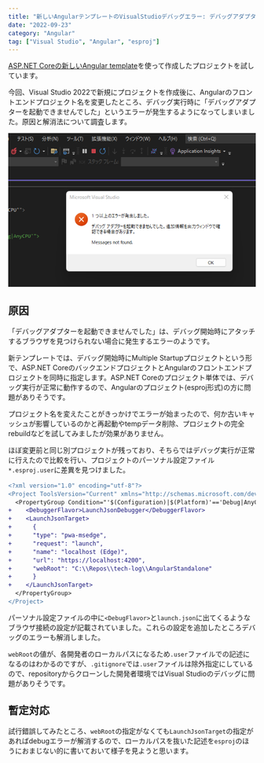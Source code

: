 ```yaml
---
title: "新しいAngularテンプレートのVisualStudioデバッグエラー: デバッグアダプターを起動できませんでした"
date: "2022-09-23"
category: "Angular"
tag: ["Visual Studio", "Angular", "esproj"]
---
```


[ASP.NET Coreの新しいAngular template](https://learn.microsoft.com/ja-jp/visualstudio/javascript/tutorial-asp-net-core-with-angular?view=vs-2022)を使って作成したプロジェクトを試しています。

今回、Visual Studio 2022で新規にプロジェクトを作成後に、Angularのフロントエンドプロジェクト名を変更したところ、デバッグ実行時に「デバッグアダプターを起動できませんでした」というエラーが発生するようになってしまいました。原因と解消法について調査します。

<img src="assets/images/angular-fix-error-start-debugging-visualstudio/angular-fix-error-start-debugging-visualstudio-1.png" alt="debug error" title="debug error">

## 原因

「デバッグアダプターを起動できませんでした」は、デバッグ開始時にアタッチするブラウザを見つけられない場合に発生するエラーのようです。

新テンプレートでは、デバッグ開始時にMultiple Startupプロジェクトという形で、ASP.NET CoreのバックエンドプロジェクトとAngularのフロントエンドプロジェクトを同時に指定します。ASP.NET Coreのプロジェクト単体では、デバッグ実行が正常に動作するので、Angularのプロジェクト(esproj形式)の方に問題がありそうです。

プロジェクト名を変えたことがきっかけでエラーが始まったので、何か古いキャッシュが影響しているのかと再起動やtempデータ削除、プロジェクトの完全rebuildなどを試してみましたが効果がありません。

ほぼ変更前と同じ別プロジェクトが残っており、そちらではデバッグ実行が正常に行えたので比較を行い、プロジェクトのパーソナル設定ファイル`*.esproj.user`に差異を見つけました。

``` diff
<?xml version="1.0" encoding="utf-8"?>
<Project ToolsVersion="Current" xmlns="http://schemas.microsoft.com/developer/msbuild/2003">
  <PropertyGroup Condition="'$(Configuration)|$(Platform)'=='Debug|AnyCPU'">
+    <DebuggerFlavor>LaunchJsonDebugger</DebuggerFlavor>
+    <LaunchJsonTarget>
+      {
+      "type": "pwa-msedge",
+      "request": "launch",
+      "name": "localhost (Edge)",
+      "url": "https://localhost:4200",
+      "webRoot": "C:\\Repos\\tech-log\\AngularStandalone"
+      }
+    </LaunchJsonTarget>
  </PropertyGroup>
</Project>
```

パーソナル設定ファイルの中に`<DebugFlavor>`と`launch.json`に出てくるようなブラウザ接続の設定が記載されていました。これらの設定を追加したところデバッグのエラーも解消しました。

`webRoot`の値が、各開発者のローカルパスになるため`.user`ファイルでの記述になるのはわかるのですが、`.gitignore`では`.user`ファイルは除外指定にしているので、repositoryからクローンした開発者環境ではVisual Studioのデバッグに問題がありそうです。

## 暫定対応

試行錯誤してみたところ、`webRoot`の指定がなくても`LaunchJsonTarget`の指定があればdebugエラーが解消するので、ローカルパスを抜いた記述を`esproj`のほうにおまじない的に書いておいて様子を見ようと思います。
